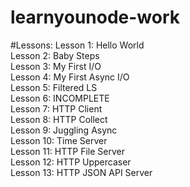 # learnyounode-work

#Lessons:
Lesson 1: Hello World
<br>
Lesson 2: Baby Steps
<br>
  Lesson 3: My First I/O
  <br>
  Lesson 4: My First Async I/O
  <br>
  Lesson 5: Filtered LS
  <br>
  Lesson 6: INCOMPLETE
  <br>
  Lesson 7: HTTP Client
  <br>
  Lesson 8: HTTP Collect
  <br>
  Lesson 9: Juggling Async
  <br>
  Lesson 10: Time Server
  <br>
  Lesson 11: HTTP File Server
  <br>
  Lesson 12: HTTP Uppercaser
  <br>
  Lesson 13: HTTP JSON API Server
